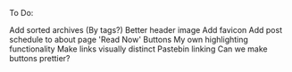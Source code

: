 To Do:

Add sorted archives (By tags?)
Better header image
Add favicon
Add post schedule to about page
'Read Now' Buttons
My own highlighting functionality
Make links visually distinct
Pastebin linking
Can we make buttons prettier?